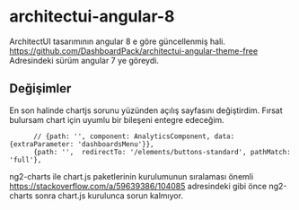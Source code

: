 # architectui-angular-8
ArchitectUI tasarımının angular 8 e göre güncellenmiş hali. https://github.com/DashboardPack/architectui-angular-theme-free Adresindeki sürüm angular 7 ye göreydi.

## Değişimler

En son halinde chartjs sorunu yüzünden açılış sayfasını değiştirdim. Fırsat bulursam chart için uyumlu bir bileşeni entegre edeceğim.

```
      // {path: '', component: AnalyticsComponent, data: {extraParameter: 'dashboardsMenu'}},
      {path: '',  redirectTo: '/elements/buttons-standard', pathMatch: 'full'},
```      

ng2-charts ile chart.js paketlerinin kurulumunun sıralaması önemli https://stackoverflow.com/a/59639386/104085 adresindeki gibi önce ng2-charts sonra chart.js kurulunca sorun kalmıyor.


